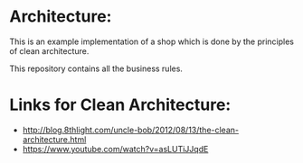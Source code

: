 Architecture:
===

This is an example implementation of a shop which is done by the principles of clean architecture.

This repository contains all the business rules.

Links for Clean Architecture:
=============================

 - http://blog.8thlight.com/uncle-bob/2012/08/13/the-clean-architecture.html
 - https://www.youtube.com/watch?v=asLUTiJJqdE